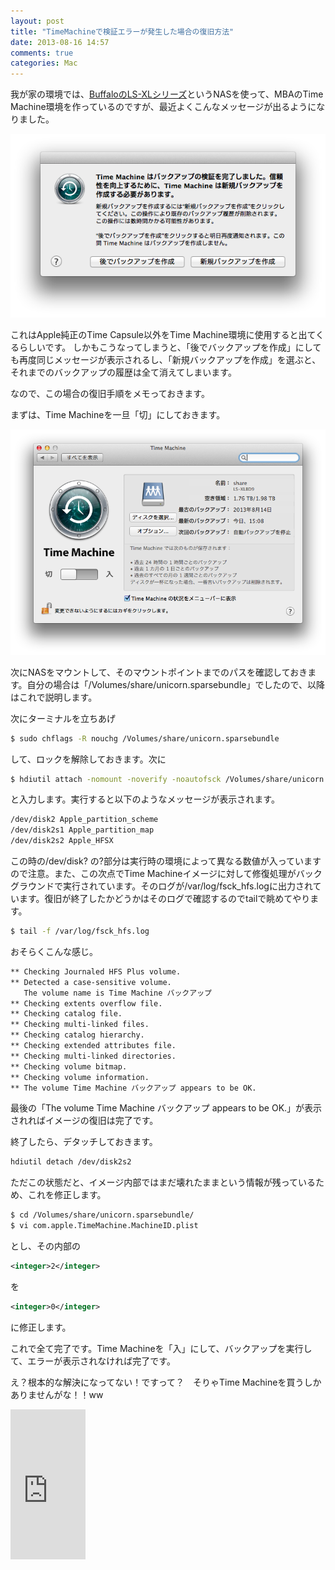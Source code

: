 ```yaml
---
layout: post
title: "TimeMachineで検証エラーが発生した場合の復旧方法"
date: 2013-08-16 14:57
comments: true
categories: Mac
---
```


我が家の環境では、[BuffaloのLS-XLシリーズ](http://buffalo.jp/product/hdd/network/ls-xl/)というNASを使って、MBAのTime Machine環境を作っているのですが、最近よくこんなメッセージが出るようになりました。

![error](/images/20130816/tm_error.png)

これはApple純正のTime Capsule以外をTime Machine環境に使用すると出てくるらしいです。
しかもこうなってしまうと、「後でバックアップを作成」にしても再度同じメッセージが表示されるし、「新規バックアップを作成」を選ぶと、それまでのバックアップの履歴は全て消えてしまいます。

なので、この場合の復旧手順をメモっておきます。

まずは、Time Machineを一旦「切」にしておきます。

![off](/images/20130816/tm_off.png)

次にNASをマウントして、そのマウントポイントまでのパスを確認しておきます。自分の場合は「/Volumes/share/unicorn.sparsebundle」でしたので、以降はこれで説明します。

次にターミナルを立ちあげ

``` bash
$ sudo chflags -R nouchg /Volumes/share/unicorn.sparsebundle
```
して、ロックを解除しておきます。次に

``` bash
$ hdiutil attach -nomount -noverify -noautofsck /Volumes/share/unicorn.sparsebundle
```
と入力します。実行すると以下のようなメッセージが表示されます。

``` bash
/dev/disk2 Apple_partition_scheme
/dev/disk2s1 Apple_partition_map
/dev/disk2s2 Apple_HFSX
```
この時の/dev/disk? の?部分は実行時の環境によって異なる数値が入っていますので注意。また、この次点でTime Machineイメージに対して修復処理がバックグラウンドで実行されています。そのログが/var/log/fsck_hfs.logに出力されています。復旧が終了したかどうかはそのログで確認するのでtailで眺めてやります。

``` bash
$ tail -f /var/log/fsck_hfs.log
```

おそらくこんな感じ。

``` bash
** Checking Journaled HFS Plus volume.
** Detected a case-sensitive volume.
   The volume name is Time Machine バックアップ
** Checking extents overflow file.
** Checking catalog file.
** Checking multi-linked files.
** Checking catalog hierarchy.
** Checking extended attributes file.
** Checking multi-linked directories.
** Checking volume bitmap.
** Checking volume information.
** The volume Time Machine バックアップ appears to be OK.
```

最後の「The volume Time Machine バックアップ appears to be OK.」が表示されればイメージの復旧は完了です。

終了したら、デタッチしておきます。

``` bash
hdiutil detach /dev/disk2s2
```

ただこの状態だと、イメージ内部ではまだ壊れたままという情報が残っているため、これを修正します。

``` bash
$ cd /Volumes/share/unicorn.sparsebundle/
$ vi com.apple.TimeMachine.MachineID.plist
```

とし、その内部の

``` xml
<integer>2</integer>
```

を

``` xml
<integer>0</integer>
```

に修正します。

これで全て完了です。Time Machineを「入」にして、バックアップを実行して、エラーが表示されなければ完了です。

え？根本的な解決になってない！ですって？　そりゃTime Machineを買うしかありませんがな！！ww

<iframe src="http://rcm-fe.amazon-adsystem.com/e/cm?lt1=_blank&bc1=000000&IS2=1&bg1=FFFFFF&fc1=000000&lc1=0000FF&t=zephiransas-22&o=9&p=8&l=as4&m=amazon&f=ifr&ref=ss_til&asins=B00DCM3W26" style="width:120px;height:240px;" scrolling="no" marginwidth="0" marginheight="0" frameborder="0"></iframe>
